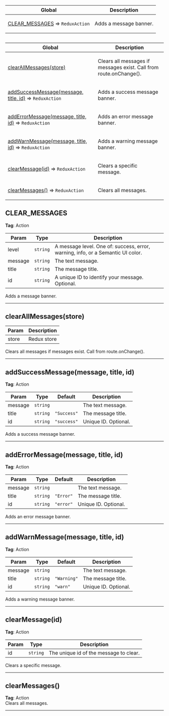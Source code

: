 ## 

<table>
  <thead>
    <tr>
      <th>Global</th><th>Description</th>
    </tr>
  </thead>
  <tbody>
<tr>
    <td><a href="#CLEAR_MESSAGES">CLEAR_MESSAGES</a> ⇒ <code>ReduxAction</code></td>
    <td><p>Adds a message banner.</p>
</td>
    </tr>
</tbody>
</table>

## 

<table>
  <thead>
    <tr>
      <th>Global</th><th>Description</th>
    </tr>
  </thead>
  <tbody>
<tr>
    <td><a href="#clearAllMessages">clearAllMessages(store)</a></td>
    <td><p>Clears all messages if messages exist. Call from route.onChange().</p>
</td>
    </tr>
<tr>
    <td><a href="#addSuccessMessage">addSuccessMessage(message, title, id)</a> ⇒ <code>ReduxAction</code></td>
    <td><p>Adds a success message banner.</p>
</td>
    </tr>
<tr>
    <td><a href="#addErrorMessage">addErrorMessage(message, title, id)</a> ⇒ <code>ReduxAction</code></td>
    <td><p>Adds an error message banner.</p>
</td>
    </tr>
<tr>
    <td><a href="#addWarnMessage">addWarnMessage(message, title, id)</a> ⇒ <code>ReduxAction</code></td>
    <td><p>Adds a warning message banner.</p>
</td>
    </tr>
<tr>
    <td><a href="#clearMessage">clearMessage(id)</a> ⇒ <code>ReduxAction</code></td>
    <td><p>Clears a specific message.</p>
</td>
    </tr>
<tr>
    <td><a href="#clearMessages">clearMessages()</a> ⇒ <code>ReduxAction</code></td>
    <td><p>Clears all messages.</p>
</td>
    </tr>
</tbody>
</table>

<a name="CLEAR_MESSAGES"></a>

## CLEAR_MESSAGES
**Tag**: Action  

| Param | Type | Description |
| --- | --- | --- |
| level | <code>string</code> | A message level. One of: success, error, warning, info, or a Semantic UI color. |
| message | <code>string</code> | The text message. |
| title | <code>string</code> | The message title. |
| id | <code>string</code> | A unique ID to identify your message. Optional. |

Adds a message banner.


* * *

<a name="clearAllMessages"></a>

## clearAllMessages(store)

| Param | Description |
| --- | --- |
| store | Redux store |

Clears all messages if messages exist. Call from route.onChange().


* * *

<a name="addSuccessMessage"></a>

## addSuccessMessage(message, title, id)
**Tag**: Action  

| Param | Type | Default | Description |
| --- | --- | --- | --- |
| message | <code>string</code> |  | The text message. |
| title | <code>string</code> | <code>&quot;Success&quot;</code> | The message title. |
| id | <code>string</code> | <code>&quot;success&quot;</code> | Unique ID. Optional. |

Adds a success message banner.


* * *

<a name="addErrorMessage"></a>

## addErrorMessage(message, title, id)
**Tag**: Action  

| Param | Type | Default | Description |
| --- | --- | --- | --- |
| message | <code>string</code> |  | The text message. |
| title | <code>string</code> | <code>&quot;Error&quot;</code> | The message title. |
| id | <code>string</code> | <code>&quot;error&quot;</code> | Unique ID. Optional. |

Adds an error message banner.


* * *

<a name="addWarnMessage"></a>

## addWarnMessage(message, title, id)
**Tag**: Action  

| Param | Type | Default | Description |
| --- | --- | --- | --- |
| message | <code>string</code> |  | The text message. |
| title | <code>string</code> | <code>&quot;Warning&quot;</code> | The message title. |
| id | <code>string</code> | <code>&quot;warn&quot;</code> | Unique ID. Optional. |

Adds a warning message banner.


* * *

<a name="clearMessage"></a>

## clearMessage(id)
**Tag**: Action  

| Param | Type | Description |
| --- | --- | --- |
| id | <code>string</code> | The unique id of the message to clear. |

Clears a specific message.


* * *

<a name="clearMessages"></a>

## clearMessages()
**Tag**: Action  
Clears all messages.


* * *

